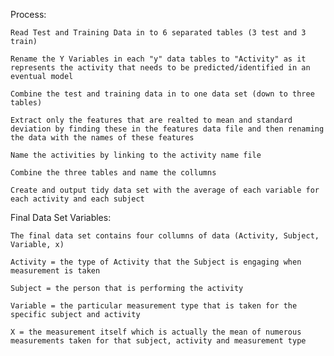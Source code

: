 Process:

	Read Test and Training Data in to 6 separated tables (3 test and 3 train)

	Rename the Y Variables in each "y" data tables to "Activity" as it represents the activity that needs to be predicted/identified in an eventual model

	Combine the test and training data in to one data set (down to three tables)

	Extract only the features that are realted to mean and standard deviation by finding these in the features data file and then renaming the data with the names of these features

	Name the activities by linking to the activity name file

	Combine the three tables and name the collumns

	Create and output tidy data set with the average of each variable for each activity and each subject

Final Data Set Variables:

	The final data set contains four collumns of data (Activity, Subject, Variable, x)

	Activity = the type of Activity that the Subject is engaging when measurement is taken

	Subject = the person that is performing the activity

	Variable = the particular measurement type that is taken for the specific subject and activity

	X = the measurement itself which is actually the mean of numerous measurements taken for that subject, activity and measurement type




